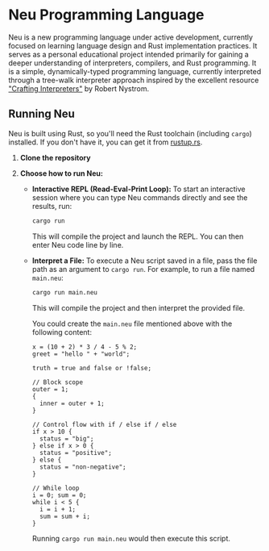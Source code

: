 # Neu Programming Language

Neu is a new programming language under active development, currently focused on learning language design and Rust implementation practices. It serves as a personal educational project intended primarily for gaining a deeper understanding of interpreters, compilers, and Rust programming.
It is a simple, dynamically-typed programming language, currently interpreted through a tree-walk interpreter approach inspired by the excellent resource ["Crafting Interpreters"](https://craftinginterpreters.com/) by Robert Nystrom.

## Running Neu

Neu is built using Rust, so you'll need the Rust toolchain (including `cargo`) installed. If you don't have it, you can get it from [rustup.rs](https://rustup.rs/).

1. **Clone the repository**
2. **Choose how to run Neu:**

    * **Interactive REPL (Read-Eval-Print Loop):**
        To start an interactive session where you can type Neu commands directly and see the results, run:

        ```bash
        cargo run
        ```

        This will compile the project and launch the REPL. You can then enter Neu code line by line.

    * **Interpret a File:**
        To execute a Neu script saved in a file, pass the file path as an argument to `cargo run`. For example, to run a file named `main.neu`:

        ```bash
        cargo run main.neu
        ```

        This will compile the project and then interpret the provided file.

        You could create the `main.neu` file mentioned above with the following content:

        ```neu
        x = (10 + 2) * 3 / 4 - 5 % 2;
        greet = "hello " + "world";

        truth = true and false or !false;

        // Block scope
        outer = 1;
        {
          inner = outer + 1;
        }

        // Control flow with if / else if / else
        if x > 10 {
          status = "big";
        } else if x > 0 {
          status = "positive";
        } else {
          status = "non-negative";
        }

        // While loop
        i = 0; sum = 0;
        while i < 5 {
          i = i + 1;
          sum = sum + i;
        }
        ```

        Running `cargo run main.neu` would then execute this script.
